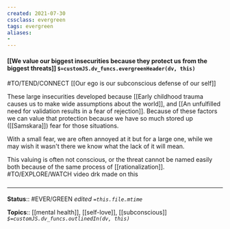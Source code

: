 ```yaml
---
created: 2021-07-30
cssclass: evergreen
tags: evergreen
aliases:
- 
---
```


#### [[We value our biggest insecurities because they protect us from the biggest threats]] `$=customJS.dv_funcs.evergreenHeader(dv, this)`

#TO/TEND/CONNECT [[Our ego is our subconscious defense of our self]]

These large insecurities developed because [[Early childhood trauma causes us to make wide assumptions about the world]], and [[An unfulfilled need for validation results in a fear of rejection]]. Because of these factors we can value that protection because we have so much stored up ([[Samskara]]) fear for those situations. 

With a small fear, we are often annoyed at it but for a large one, while we may wish it wasn't there we know what the lack of it will mean.

This valuing is often not conscious, or the threat cannot be named easily both because of the same process of [[rationalization]].
#TO/EXPLORE/WATCH video drk made on this
### <hr class="footnote"/>

**Status**:: #EVER/GREEN 
*edited `=this.file.mtime`*

**Topics**:: [[mental health]], [[self-love]], [[subconscious]]
*`$=customJS.dv_funcs.outlinedIn(dv, this)`*

